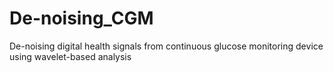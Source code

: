 # De-noising_CGM
De-noising digital health signals from continuous glucose monitoring device using wavelet-based analysis
